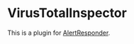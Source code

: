 VirusTotalInspector
==========================

This is a plugin for [AlertResponder](https://github.com/m-mizutani/AlertResponder).
